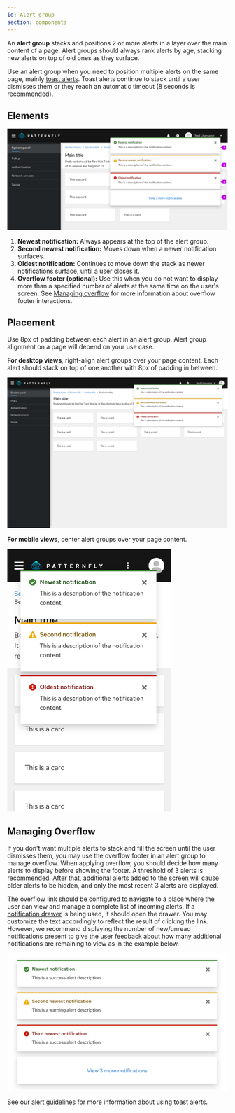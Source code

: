 ```yaml
---
id: Alert group
section: components
---
```


An **alert group** stacks and positions 2 or more alerts in a layer over the main content of a page. Alert groups should always rank alerts by age, stacking new alerts on top of old ones as they surface.

Use an alert group when you need to position multiple alerts on the same page, mainly [toast alerts](/components/alert/design-guidelines#elements). Toast alerts continue to stack until a user dismisses them or they reach an automatic timeout (8 seconds is recommended).

## Elements

<img src="./img/alert-group-elements.png" alt="An example of an alert group stacked on a page. Each alert is labeled according to its place in the stack hierarchy: Newest on top, second newest in the middle, and oldest on the bottom." />

1. **Newest notification:** Always appears at the top of the alert group.
2. **Second newest notification:** Moves down when a newer notification surfaces.
3. **Oldest notification:** Continues to move down the stack as newer notifications surface, until a user closes it.
4. **Overflow footer (optional):** Use this when you do not want to display more than a specified number of alerts at the same time on the user's screen. See [Managing overflow](#managing-overflow) for more information about overflow footer interactions.

## Placement
Use 8px of padding between each alert in an alert group. Alert group alignment on a page will depend on your use case.

**For desktop views**, right-align alert groups over your page content. Each alert should stack on top of one another with 8px of padding in between.

<img src="./img/alert-group-desktop.png" alt="An example of a right-aligned alert group over a desktop view." />

**For mobile views**, center alert groups over your page content.

<img src="./img/alert-group-mobile.png" alt="An example of a centered alert group over a mobile view." width="375" />

## Managing Overflow
If you don't want multiple alerts to stack and fill the screen until the user dismisses them, you may use the overflow footer in an alert group to manage overflow. When applying overflow, you should decide how many alerts to display before showing the footer. A threshold of 3 alerts is recommended. After that, additional alerts added to the screen will cause older alerts to be hidden, and only the most recent 3 alerts are displayed.

The overflow link should be configured to navigate to a place where the user can view and manage a complete list of incoming alerts. If a [notification drawer](/components/notification-drawer) is being used, it should open the drawer. You may customize the text accordingly to reflect the result of clicking the link. However, we recommend displaying the number of new/unread notifications present to give the user feedback about how many additional notifications are remaining to view as in the example below.

<img src="./img/alert-group-with-overflow.png" alt="An example of an alert group with overflow footer" width="662" />


See our [alert guidelines](/components/alert/design-guidelines/#using-toast-alerts) for more information about using toast alerts.
